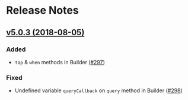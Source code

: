 # Release Notes

## [v5.0.3 (2018-08-05)](https://github.com/laravel/framework/compare/v5.0.2...v5.0.3)

### Added
- `tap` & `when` methods in Builder ([#297](https://github.com/laravel/scout/pull/297))

### Fixed
- Undefined variable `queryCallback` on `query` method in Builder ([#298](https://github.com/laravel/scout/pull/298))
